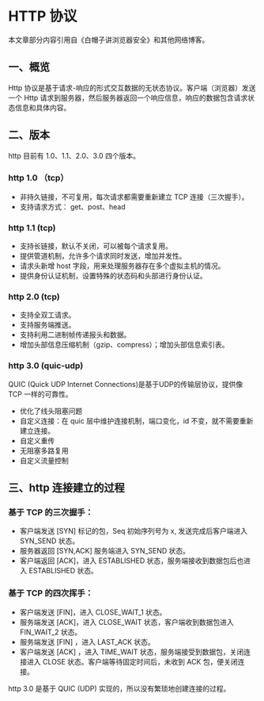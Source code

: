 # HTTP 协议
 本文章部分内容引用自《白帽子讲浏览器安全》和其他网络博客。
## 一、概览
 Http 协议是基于请求-响应的形式交互数据的无状态协议。客户端（浏览器）发送一个 Http 请求到服务器，然后服务器返回一个响应信息，响应的数据包含请求状态信息和具体内容。

## 二、版本
http 目前有 1.0、1.1、2.0、3.0 四个版本。
### http 1.0 （tcp）
- 非持久链接，不可复用，每次请求都需要重新建立 TCP 连接（三次握手）。
- 支持请求方式： get、post、head
### http 1.1 (tcp)
- 支持长链接，默认不关闭，可以被每个请求复用。
- 提供管道机制，允许多个请求同时发送，增加并发性。
- 请求头新增 host 字段，用来处理服务器存在多个虚拟主机的情况。
- 提供身份认证机制，设置特殊的状态码和头部进行身份认证。
### http 2.0 (tcp)
- 支持全双工请求。
- 支持服务端推送。
- 支持利用二进制帧传递报头和数据。
- 增加头部信息压缩机制（gzip、compress）；增加头部信息索引表。
### http 3.0 (quic-udp)
QUIC (Quick UDP Internet Connections)是基于UDP的传输层协议，提供像 TCP 一样的可靠性。
- 优化了线头阻塞问题
- 自定义连接：在 quic 层中维护连接机制，端口变化，id 不变，就不需要重新建立连接。
- 自定义重传
- 无阻塞多路复用
- 自定义流量控制
## 三、http 连接建立的过程
### 基于 TCP 的三次握手：
- 客户端发送 [SYN] 标记的包，Seq 初始序列号为 x, 发送完成后客户端进入 SYN_SEND 状态。
- 服务器返回 [SYN,ACK] 服务端进入 SYN_SEND 状态。
- 客户端返回 [ACK]，进入 ESTABLISHED 状态，服务端接收到数据包后也进入 ESTABLISHED 状态。

### 基于 TCP 的四次挥手：
- 客户端发送 [FIN]，进入 CLOSE_WAIT_1 状态。
- 服务端发送 [ACK]，进入 CLOSE_WAIT 状态，客户端收到数据包进入 FIN_WAIT_2 状态。
- 服务端发送 [FIN] ，进入 LAST_ACK 状态。
- 客户端发送 [ACK] ，进入 TIME_WAIT 状态，服务端接受到数据包，关闭连接进入 CLOSE 状态。客户端等待固定时间后，未收到 ACK 包，便关闭连接。

http 3.0 是基于 QUIC (UDP) 实现的，所以没有繁琐地创建连接的过程。

